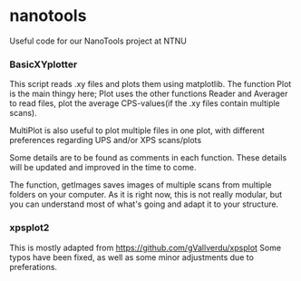 # nanotools

Useful code for our NanoTools project at NTNU

### BasicXYplotter
This script reads .xy files and plots them using matplotlib. The function Plot is the main thingy here; Plot uses the other functions Reader and Averager to read files, plot the average CPS-values(if the .xy files contain multiple scans).

MultiPlot is also useful to plot multiple files in one plot, with different preferences regarding UPS and/or XPS scans/plots

Some details are to be found as comments in each function. These details will be updated and improved in the time to come.

The function, getImages saves images of multiple scans from multiple folders on your computer. As it is right now, this is not really modular, but you can understand most of what's going and adapt it to your structure.


### xpsplot2
This is mostly adapted from https://github.com/gVallverdu/xpsplot
Some typos have been fixed, as well as some minor adjustments due to preferations.
